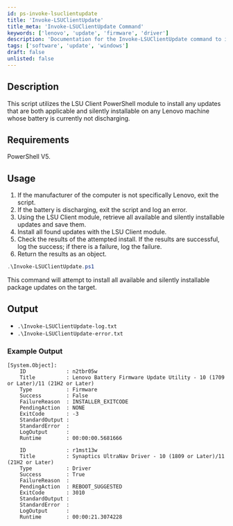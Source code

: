 ```yaml
---
id: ps-invoke-lsuclientupdate
title: 'Invoke-LSUClientUpdate'
title_meta: 'Invoke-LSUClientUpdate Command'
keywords: ['lenovo', 'update', 'firmware', 'driver']
description: 'Documentation for the Invoke-LSUClientUpdate command to install applicable and silently installable updates on Lenovo machines.'
tags: ['software', 'update', 'windows']
draft: false
unlisted: false
---
```


## Description
This script utilizes the LSU Client PowerShell module to install any updates that are both applicable and silently installable on any Lenovo machine whose battery is currently not discharging.

## Requirements
PowerShell V5.

## Usage
1. If the manufacturer of the computer is not specifically Lenovo, exit the script.
2. If the battery is discharging, exit the script and log an error.
3. Using the LSU Client module, retrieve all available and silently installable updates and save them.
4. Install all found updates with the LSU Client module.
5. Check the results of the attempted install. If the results are successful, log the success; if there is a failure, log the failure.
6. Return the results as an object.

```powershell
.\Invoke-LSUClientUpdate.ps1
```
This command will attempt to install all available and silently installable package updates on the target.

## Output

- `.\Invoke-LSUClientUpdate-log.txt`
- `.\Invoke-LSUClientUpdate-error.txt`

### Example Output

```plaintext
[System.Object]:
    ID             : n2tbr05w
    Title          : Lenovo Battery Firmware Update Utility - 10 (1709 or Later)/11 (21H2 or Later)
    Type           : Firmware
    Success        : False
    FailureReason  : INSTALLER_EXITCODE
    PendingAction  : NONE
    ExitCode       : -3
    StandardOutput :
    StandardError  :
    LogOutput      :
    Runtime        : 00:00:00.5681666

    ID             : r1mst13w
    Title          : Synaptics UltraNav Driver - 10 (1809 or Later)/11 (21H2 or Later)
    Type           : Driver
    Success        : True
    FailureReason  :
    PendingAction  : REBOOT_SUGGESTED
    ExitCode       : 3010
    StandardOutput :
    StandardError  :
    LogOutput      :
    Runtime        : 00:00:21.3074228
```
